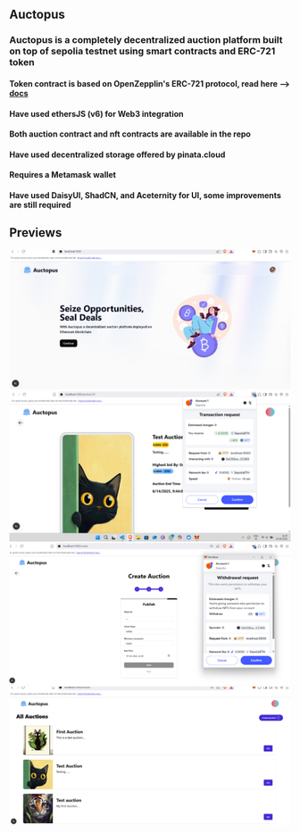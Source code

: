 ## Auctopus
### Auctopus is a completely decentralized auction platform built on top of sepolia testnet using smart contracts and ERC-721 token

#### Token contract is based on OpenZepplin's ERC-721 protocol, read here --> [docs](https://docs.openzeppelin.com/contracts/5.x/erc721)
#### Have used ethersJS (v6) for Web3 integration
#### Both auction contract and nft contracts are available in the repo
#### Have used decentralized storage offered by pinata.cloud
#### Requires a Metamask wallet
#### Have used DaisyUI, ShadCN, and Aceternity for UI, some improvements are still required

## Previews

![Alt Text](./public/ress.png)
![Alt Text](./public/result.png)
![Alt Text](./public/result5.png)
![Alt Text](./public/result7.png)